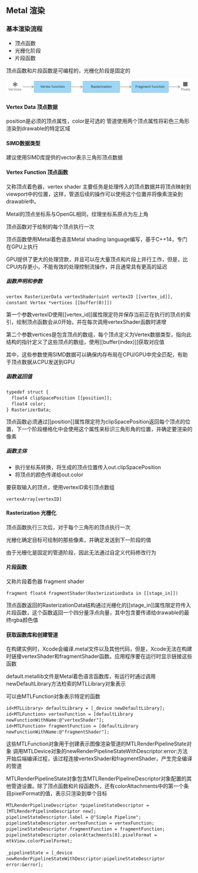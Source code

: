 ## Metal 渲染

### 基本渲染流程

- 顶点函数
- 光栅化阶段
- 片段函数

顶点函数和片段函数是可编程的，光栅化阶段是固定的

![](Metal渲染流程图.webp)

#### Vertex Data 顶点数据

position是必须的顶点属性，color是可选的
管道使用两个顶点属性将彩色三角形渲染到drawable的特定区域

#### SIMD数据类型

建议使用SIMD库提供的vector表示三角形顶点数据

#### Vertex Function 顶点函数

又称顶点着色器，vertex shader
主要任务是处理传入的顶点数据并将顶点映射到viewport中的位置，这样，管道后续的操作可以使用这个位置并将像素渲染到drawable中。

Metal的顶点坐标系与OpenGL相同，纹理坐标系原点为左上角

顶点函数对于绘制的每个顶点执行一次

顶点函数使用Metal着色语言Metal shading language编写，基于C++14，专门在GPU上执行

GPU提供了更大的处理贷款，并且可以在大量顶点和片段上并行工作，但是，比CPU内存更小，不能有效的处理控制流操作，并且通常具有更高的延迟

##### 函数声明和参数

```
vertex RasterizerData vertexShader(uint vertexID [[vertex_id]], constant Vertex *vertices [[buffer(0)]])
```

第一个参数vertexID使用[[vertex_id]]属性限定符并保存当前正在执行的顶点的索引，绘制顶点函数会从0开始，并在每次调用vertexShader函数时递增

第二个参数vertices是包含顶点的数组，每个顶点定义为Vertex数据类型，指向此结构的指针定义了这些顶点的数组，使用[[buffer(index)]]获取对应值

其中，这些参数使用SIMD数据可以确保内存布局在CPU/GPU中完全匹配，有助于顶点数据从CPU发送到GPU

##### 函数返回值

```
typedef struct {
  float4 clipSpacePosition [[position]];
  float4 color;
} RasterizerData;
```

顶点函数必须通过[[position]]属性限定符为clipSpacePosition返回每个顶点的位置，下一个阶段栅格化中会使用这个属性来标识三角形角的位置，并确定要渲染的像素

##### 函数主体

- 执行坐标系转换，将生成的顶点位置传入out.clipSpacePosition
- 将顶点的颜色传递给out.color

要获取输入的顶点，使用vertexID索引顶点数组

```
vertexArray[vertexID]
```

#### Rasterization 光栅化

顶点函数执行三次后，对于每个三角形的顶点执行一次

光栅化确定目标可绘制的那些像素，并确定发送到下一阶段的值

由于光栅化是固定的管道阶段，因此无法通过自定义代码修改行为

#### 片段函数

又称片段着色器 fragment shader

```
fragment float4 fragmentShader(RasterizationData in [[stage_in]])
```

顶点函数返回的RasterizationData结构通过光栅化的[[stage_in]]属性限定符传入片段函数，这个函数返回一个四分量浮点向量，其中包含要传递给drawable的最终rgba颜色值

#### 获取函数库和创建管道

在构建实例时，Xcode会编译.metal文件以及其他代码，但是，Xcode无法在构建时链接vertexShader和fragmentShader函数。应用程序要在运行时显示链接这些函数

default.metallib文件是Metal着色语言函数库，有运行时通过调用newDefaultLibrary方法检索的MTLLibrary对象表示

可以由MTLFunction对象表示特定的函数

```
id<MTLLibrary> defaultLibrary = [_device newDefaultLibrary];
id<MTLFunction> vertexFunction = [defaultLibrary newFunctionWithName:@"vertexShader"];
id<MTLFunction> fragmentFunction = [defaultLibrary newFunctionWithName:@"fragmentShader"];
```

这些MTLFunction对象用于创建表示图像渲染管道的MTLRenderPipelineState对象
调用MTLDevice对象的newRenderPipelineStateWithDescriptor:error:方法开始后端编译过程，该过程连接vertexShader和fragmentShader，产生完全编译的管道

MTLRenderPipelineState对象包含MTLRenderPipelineDescriptor对象配置的其他管道设置。除了顶点函数和片段函数外，还有colorAttachments中的第一个条目pixelFormat的值，表示只渲染到单个目标

```
MTLRenderPipelineDescriptor *pipelineStateDescriptor = [MTLRenderPipelineDescriptor new];
pipelineStateDescriptor.label = @"Simple Pipeline";
pipelineStateDescriptor.vertexFunction = vertexFunction;
pipelineStateDescriptor.fragmentFunction = fragmentFunction;
pipelineStateDescriptor.colorAttachments[0].pixelFormat = mtkView.colorPixelFormat;

_pipelineState = [_device newRenderPipelineStateWithDescriptor:pipelineStateDescriptor error:&error];
```
